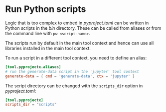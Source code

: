 # Run Python scripts

Logic that is too complex to embed in _pyproject.toml_ can be written in Python scripts in the _bin_ directory.
These can be called from aliases or from the command line with `pw <script-name>`.

The scripts run by default in the main tool context and hence can use all libraries installed in the main tool context.

To run a script in a different tool context, you need to define an alias:

```toml
[tool.pyprojectx.aliases]
# run the generate-data script in the 'jupyter' tool context
generate-data = { cmd = 'generate-data', ctx = 'jupyter' }
```

The script directory can be changed with the `scripts_dir` option in _pyproject.toml_:

```toml
[tool.pyprojectx]
scripts_dir = "scripts"
```
